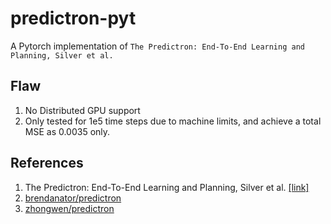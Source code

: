 # predictron-pyt

A Pytorch implementation of `The Predictron: End-To-End Learning and Planning, Silver et al.`

## Flaw

1. No Distributed GPU support
2. Only tested for 1e5 time steps due to machine limits, and achieve a total MSE as 0.0035 only.

## References

1. The Predictron: End-To-End Learning and Planning, Silver et al. [[link]][paper-link]
2. [brendanator/predictron](https://github.com/brendanator/predictron/)
3. [zhongwen/predictron](https://github.com/zhongwen/predictron)

[paper-link]: https://arxiv.org/abs/1612.08810
